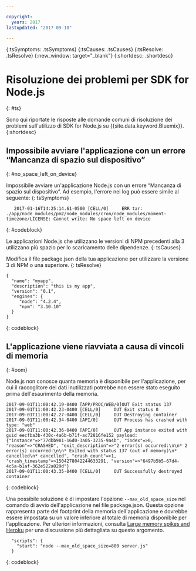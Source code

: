 ```yaml
---

copyright:
  years: 2017
lastupdated: "2017-09-18"

---
```


{:tsSymptoms: .tsSymptoms}
{:tsCauses: .tsCauses}
{:tsResolve: .tsResolve}
{:new_window: target="_blank"}
{:shortdesc: .shortdesc}

# Risoluzione dei problemi per SDK for Node.js
{: #ts}


Sono qui riportate le risposte alle domande comuni di risoluzione dei problemi sull'utilizzo di SDK for Node.js su {{site.data.keyword.Bluemix}}.
{:shortdesc}

## Impossibile avviare l'applicazione con un errore “Mancanza di spazio sul dispositivo”
{: #no_space_left_on_device}


Impossibile avviare un'applicazione Node.js  con un errore “Mancanza di spazio sul dispositivo”. Ad esempio, l'errore nei log può essere simile al seguente:
{: tsSymptoms}

```
   2017-01-16T14:25:14.61-0500 [CELL/0]     ERR tar: ./app/node_modules/pm2/node_modules/cron/node_modules/moment-timezone/LICENSE: Cannot write: No space left on device

```
{: #codeblock}

Le applicazioni Node.js che utilizzano le versioni di NPM precedenti alla 3 utilizzano più spazio per lo scaricamento delle dipendenze.
{: tsCauses}

Modifica il file package.json della tua applicazione per utilizzare la versione 3 di NPM o una superiore.
{: tsResolve}

```
{
  "name": "myapp",
  "description": "this is my app",
  "version": "0.1",
  "engines": {
     "node": "4.2.4",
     "npm": "3.10.10"
  }
}
```
{: codeblock}

## L'applicazione viene riavviata a causa di vincoli di memoria
{: #oom}

Node.js non conosce quanta memoria è disponibile per l'applicazione, per cui il raccoglitore dei dati inutilizzati potrebbe non essere stato eseguito prima dell'esaurimento della memoria.

```
2017-09-01T11:00:42.19-0400 [APP/PROC/WEB/0]OUT Exit status 137
2017-09-01T11:00:42.23-0400 [CELL/0]     OUT Exit status 0
2017-09-01T11:00:42.27-0400 [CELL/0]     OUT Destroying container
2017-09-01T11:00:42.34-0400 [API/0]      OUT Process has crashed with type: "web"
2017-09-01T11:00:42.36-0400 [API/0]      OUT App instance exited with guid eecfba3b-430c-4a6b-b71f-ac72816fe152 payload: {"instance"=>"77dbb981-16d0-3a05-3235-9a4b", "index"=>0, "reason"=>"CRASHED", "exit_description"=>"2 error(s) occurred:\n\n* 2 error(s) occurred:\n\n* Exited with status 137 (out of memory)\n* cancelled\n* cancelled", "crash_count"=>1, "crash_timestamp"=>1504278042244633291, "version"=>"6497b5b5-67d4-4c5a-b1af-362e522a029d"}
2017-09-01T11:00:43.35-0400 [CELL/0]     OUT Successfully destroyed container
```
{: codeblock}

Una possibile soluzione è di impostare l'opzione `--max_old_space_size` nel comando di avvio dell'applicazione nel file package.json. Questa opzione rappresenta parte del footprint della memoria dell'applicazione e dovrebbe essere impostata su un valore inferiore al totale di memoria disponibile per l'applicazione. Per ulteriori informazioni, consulta [Large memory spikes and Heroku](https://github.com/nodejs/node/issues/3370) per una discussione più dettagliata su questo argomento.
```
  "scripts": {
    "start": "node --max_old_space_size=800 server.js"
  }
```
{: codeblock}
